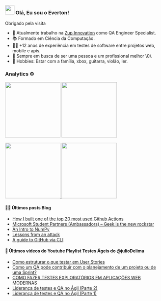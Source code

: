 ### <img src="https://media.giphy.com/media/hvRJCLFzcasrR4ia7z/giphy.gif" width="30px" height="30px"> Olá, Eu sou o Everton!

Obrigado pela visita


- 🔭 Atualmente trabalho na [Zup Innovation](https://github.com/ZupIT) como QA Engineer Specialist.
- 📚 Formado em Ciência da Computação.
- 👩‍💻 +12 anos de experiência em testes de software entre projetos web, mobile e apis.
- 🌱 Sempre em busca de ser uma pessoa e um profissional melhor \0/.
- 🤘 Hobbies: Estar com a família, xbox, guitarra, violão, ler.

### Analytics ⚙️

<p align="left">
  <img height="180em" src="https://user-images.githubusercontent.com/22433243/121538215-faa36d80-c9da-11eb-9dce-0def2d07ff62.gif" />
  <img height="180em" src="https://github-readme-streak-stats.herokuapp.com/?user=evrasouza" />
</p>  

<p align="left">
<a href="https://github.com/evrasouza">
  <img height="180em" src="https://github-readme-stats.vercel.app/api/?username=evrasouza&count_private=true&show_icons=true"/>
  <img height="180em" src="https://github-readme-stats.vercel.app/api/top-langs/?username=evrasouza&layout=compact&langs_count=8&hide=HCL"/>
</a>
</p>

#### 👨‍💻 Últimos posts Blog 

<!-- BLOG:START -->
- [How I built one of the top 20 most used Github Actions](https://www.gautamkrishnar.com/how-i-built-one-of-the-top-20-most-used-github-actions/)
- [Microsoft Student Partners &lpar;Ambassadors&rpar; – Geek is the new rockstar](https://www.gautamkrishnar.com/microsoft-student-partners/)
- [An Intro to NumPy](https://www.gautamkrishnar.com/an-intro-to-numpy/)
- [Lessons from an attack](https://www.gautamkrishnar.com/lessons-from-an-attack/)
- [A guide to GitHub via CLI](https://www.gautamkrishnar.com/a-guide-to-github-cli/)
<!-- BLOG:END -->

#### 🧰 Últimos vídeos do Youtube Playlist Testes Ágeis do @julioDelima

<!-- YOUTUBE:START -->
- [Como estruturar o que testar em User Stories](https://www.youtube.com/watch?v=Nl8MgDgnWDQ)
- [Como um QA pode contribuir com o planejamento de um projeto ou de uma Sprint?](https://www.youtube.com/watch?v=JZxjA87Epyk)
- [COMO FAZER TESTES EXPLORATÓRIOS EM APLICAÇÕES WEB MODERNAS](https://www.youtube.com/watch?v=Rz2U8T0uR94)
- [Liderança de testes e QA no Ágil &lpar;Parte 2&rpar;](https://www.youtube.com/watch?v=WWnTdy66LUU)
- [Liderança de testes e QA no Ágil &lpar;Parte 1&rpar;](https://www.youtube.com/watch?v=CVwqyvadCWc)
<!-- YOUTUBE:END -->

<br>
<div width="100%" align="center">
